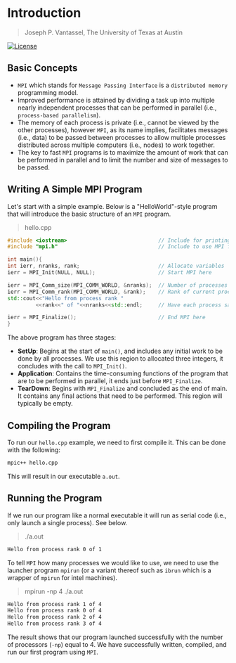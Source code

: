 # Introduction

> Joseph P. Vantassel, The University of Texas at Austin

[![License](https://img.shields.io/badge/license-CC--By--SA--4.0-brightgreen.svg)](https://github.com/jpvantassel/parallel-course/blob/master/LICENSE.md)

## Basic Concepts

- `MPI` which stands for `Message Passing Interface` is a
`distributed memory` programming model.
- Improved performance is attained by dividing a task up into
multiple nearly independent processes that can be performed in parallel
(i.e., `process-based parallelism`).
- The memory of each process is private (i.e., cannot be viewed by the
other processes), however `MPI`, as its name implies, facilitates messages
(i.e., data) to be passed between processes to allow multiple processes
distributed across multiple computers (i.e., nodes) to work together.
- The key to fast `MPI` programs is to maximize the amount of work that
can be performed in parallel and to limit the number and size of
messages to be passed.

## Writing A Simple MPI Program

Let's start with a simple example. Below is a "HelloWorld"-style program that
will introduce the basic structure of an `MPI` program.

> hello.cpp

```cpp
#include <iostream>                             // Include for printing
#include "mpi.h"                                // Include to use MPI functions

int main(){
int ierr, nranks, rank;                         // Allocate variables
ierr = MPI_Init(NULL, NULL);                    // Start MPI here

ierr = MPI_Comm_size(MPI_COMM_WORLD, &nranks);  // Number of processes
ierr = MPI_Comm_rank(MPI_COMM_WORLD, &rank);    // Rank of current process
std::cout<<"Hello from process rank "
         <<rank<<" of "<<nranks<<std::endl;     // Have each process say hello

ierr = MPI_Finalize();                          // End MPI here
}
```

The above program has three stages:

- __SetUp__: Begins at the start of `main()`, and includes any initial
work to be done by all processes. We use this region to allocated three
integers, it concludes with the call to `MPI_Init()`.
- __Application__: Contains the time-consuming functions of the program that
are to be performed in parallel, it ends just before `MPI_Finalize`.
- __TearDown__: Begins with `MPI_Finalize` and concluded as the end of main. It
contains any final actions that need to be performed. This region will typically
be empty.

## Compiling the Program

To run our `hello.cpp` example, we need to first compile it. This can be
done with the following:

```bash
mpic++ hello.cpp
```

This will result in our executable `a.out`.

## Running the Program

If we run our program like a normal executable it will run as serial code
(i.e., only launch a single process). See below.

> ./a.out

```bash
Hello from process rank 0 of 1
```

To tell `MPI` how many processes we would like to use, we need to use
the launcher program `mpirun` (or a variant thereof such as `ibrun` which is
a wrapper of `mpirun` for intel machines).

> mpirun -np 4 ./a.out

```bash
Hello from process rank 1 of 4
Hello from process rank 0 of 4
Hello from process rank 2 of 4
Hello from process rank 3 of 4
```

The result shows that our program launched successfully with the number of
processors (`-np`) equal to 4. We have successfully written, compiled, and run
our first program using `MPI`.
